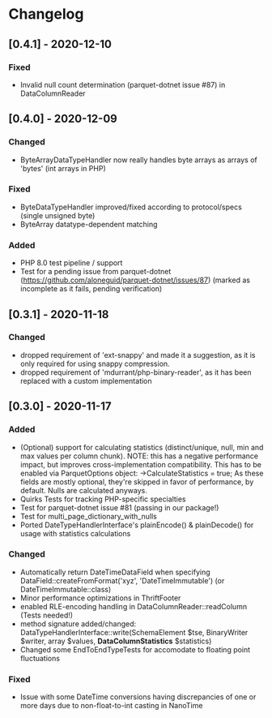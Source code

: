 # Changelog

## [0.4.1] - 2020-12-10
### Fixed
- Invalid null count determination (parquet-dotnet issue #87) in DataColumnReader

## [0.4.0] - 2020-12-09
### Changed
- ByteArrayDataTypeHandler now really handles byte arrays as arrays of 'bytes' (int arrays in PHP)
### Fixed
- ByteDataTypeHandler improved/fixed according to protocol/specs (single unsigned byte)
- ByteArray datatype-dependent matching
### Added
- PHP 8.0 test pipeline / support
- Test for a pending issue from parquet-dotnet (https://github.com/aloneguid/parquet-dotnet/issues/87) (marked as incomplete as it fails, pending verification)

## [0.3.1] - 2020-11-18
### Changed
- dropped requirement of 'ext-snappy' and made it a suggestion, as it is only required for using snappy compression.
- dropped requirement of 'mdurrant/php-binary-reader', as it has been replaced with a custom implementation

## [0.3.0] - 2020-11-17
### Added
- (Optional) support for calculating statistics (distinct/unique, null, min and max values per column chunk).
  NOTE: this has a negative performance impact, but improves cross-implementation compatibility.
  This has to be enabled via ParquetOptions object: ->CalculateStatistics = true;
  As these fields are mostly optional, they're skipped in favor of performance, by default. Nulls are calculated anyways.
- Quirks Tests for tracking PHP-specific specialties
- Test for parquet-dotnet issue #81 (passing in our package!)
- Test for multi_page_dictionary_with_nulls
- Ported DateTypeHandlerInterface's plainEncode() & plainDecode() for usage with statistics calculations
### Changed
- Automatically return DateTimeDataField when specifying DataField::createFromFormat('xyz', 'DateTimeImmutable') (or DateTimeImmutable::class)
- Minor performance optimizations in ThriftFooter
- enabled RLE-encoding handling in DataColumnReader::readColumn (Tests needed!)
- method signature added/changed: DataTypeHandlerInterface::write(SchemaElement $tse, BinaryWriter $writer, array $values, __DataColumnStatistics__ $statistics)
- Changed some EndToEndTypeTests for accomodate to floating point fluctuations
### Fixed
- Issue with some DateTime conversions having discrepancies of one or more days due to non-float-to-int casting in NanoTime

